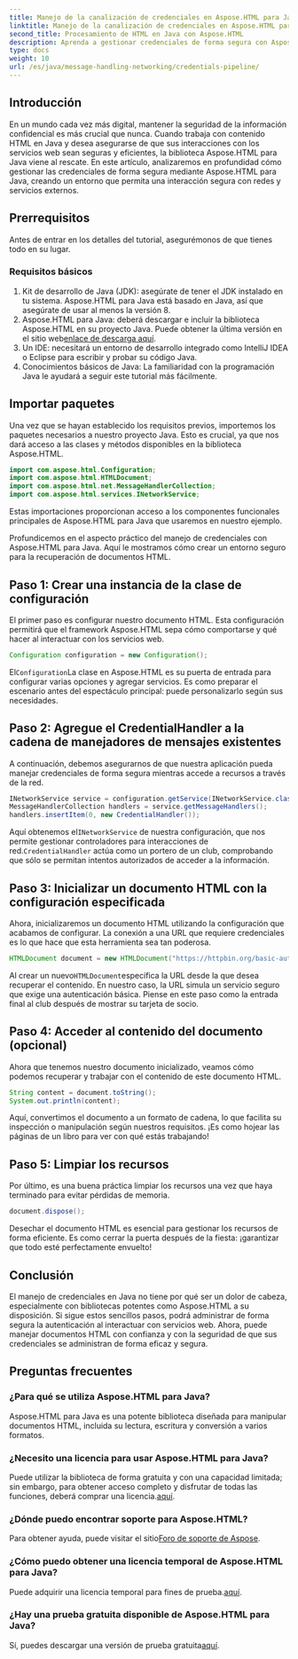 ```yaml
---
title: Manejo de la canalización de credenciales en Aspose.HTML para Java
linktitle: Manejo de la canalización de credenciales en Aspose.HTML para Java
second_title: Procesamiento de HTML en Java con Aspose.HTML
description: Aprenda a gestionar credenciales de forma segura con Aspose.HTML para Java en esta guía paso a paso. Explore consejos esenciales y prácticas recomendadas.
type: docs
weight: 10
url: /es/java/message-handling-networking/credentials-pipeline/
---
```

## Introducción
En un mundo cada vez más digital, mantener la seguridad de la información confidencial es más crucial que nunca. Cuando trabaja con contenido HTML en Java y desea asegurarse de que sus interacciones con los servicios web sean seguras y eficientes, la biblioteca Aspose.HTML para Java viene al rescate. En este artículo, analizaremos en profundidad cómo gestionar las credenciales de forma segura mediante Aspose.HTML para Java, creando un entorno que permita una interacción segura con redes y servicios externos.
## Prerrequisitos
Antes de entrar en los detalles del tutorial, asegurémonos de que tienes todo en su lugar. 
### Requisitos básicos
1. Kit de desarrollo de Java (JDK): asegúrate de tener el JDK instalado en tu sistema. Aspose.HTML para Java está basado en Java, así que asegúrate de usar al menos la versión 8.
2.  Aspose.HTML para Java: deberá descargar e incluir la biblioteca Aspose.HTML en su proyecto Java. Puede obtener la última versión en el sitio web[enlace de descarga aquí](https://releases.aspose.com/html/java/).
3. Un IDE: necesitará un entorno de desarrollo integrado como IntelliJ IDEA o Eclipse para escribir y probar su código Java.
4. Conocimientos básicos de Java: La familiaridad con la programación Java le ayudará a seguir este tutorial más fácilmente.
## Importar paquetes
Una vez que se hayan establecido los requisitos previos, importemos los paquetes necesarios a nuestro proyecto Java. Esto es crucial, ya que nos dará acceso a las clases y métodos disponibles en la biblioteca Aspose.HTML.
```java
import com.aspose.html.Configuration;
import com.aspose.html.HTMLDocument;
import com.aspose.html.net.MessageHandlerCollection;
import com.aspose.html.services.INetworkService;
```
Estas importaciones proporcionan acceso a los componentes funcionales principales de Aspose.HTML para Java que usaremos en nuestro ejemplo.

Profundicemos en el aspecto práctico del manejo de credenciales con Aspose.HTML para Java. Aquí le mostramos cómo crear un entorno seguro para la recuperación de documentos HTML.
## Paso 1: Crear una instancia de la clase de configuración
El primer paso es configurar nuestro documento HTML. Esta configuración permitirá que el framework Aspose.HTML sepa cómo comportarse y qué hacer al interactuar con los servicios web.
```java
Configuration configuration = new Configuration();
```
 El`Configuration`La clase en Aspose.HTML es su puerta de entrada para configurar varias opciones y agregar servicios. Es como preparar el escenario antes del espectáculo principal: puede personalizarlo según sus necesidades.
## Paso 2: Agregue el CredentialHandler a la cadena de manejadores de mensajes existentes
A continuación, debemos asegurarnos de que nuestra aplicación pueda manejar credenciales de forma segura mientras accede a recursos a través de la red.
```java
INetworkService service = configuration.getService(INetworkService.class);
MessageHandlerCollection handlers = service.getMessageHandlers();
handlers.insertItem(0, new CredentialHandler());
```
 Aquí obtenemos el`INetworkService` de nuestra configuración, que nos permite gestionar controladores para interacciones de red.`CredentialHandler` actúa como un portero de un club, comprobando que sólo se permitan intentos autorizados de acceder a la información.
## Paso 3: Inicializar un documento HTML con la configuración especificada
Ahora, inicializaremos un documento HTML utilizando la configuración que acabamos de configurar. La conexión a una URL que requiere credenciales es lo que hace que esta herramienta sea tan poderosa.
```java
HTMLDocument document = new HTMLDocument("https://httpbin.org/basic-auth/username/securelystoredpassword", configuración);
```
 Al crear un nuevo`HTMLDocument`especifica la URL desde la que desea recuperar el contenido. En nuestro caso, la URL simula un servicio seguro que exige una autenticación básica. Piense en este paso como la entrada final al club después de mostrar su tarjeta de socio.
## Paso 4: Acceder al contenido del documento (opcional)
Ahora que tenemos nuestro documento inicializado, veamos cómo podemos recuperar y trabajar con el contenido de este documento HTML.
```java
String content = document.toString();
System.out.println(content);
```
Aquí, convertimos el documento a un formato de cadena, lo que facilita su inspección o manipulación según nuestros requisitos. ¡Es como hojear las páginas de un libro para ver con qué estás trabajando!
## Paso 5: Limpiar los recursos
Por último, es una buena práctica limpiar los recursos una vez que haya terminado para evitar pérdidas de memoria.
```java
document.dispose();
```
Desechar el documento HTML es esencial para gestionar los recursos de forma eficiente. Es como cerrar la puerta después de la fiesta: ¡garantizar que todo esté perfectamente envuelto!
## Conclusión
El manejo de credenciales en Java no tiene por qué ser un dolor de cabeza, especialmente con bibliotecas potentes como Aspose.HTML a su disposición. Si sigue estos sencillos pasos, podrá administrar de forma segura la autenticación al interactuar con servicios web. Ahora, puede manejar documentos HTML con confianza y con la seguridad de que sus credenciales se administran de forma eficaz y segura.

## Preguntas frecuentes
### ¿Para qué se utiliza Aspose.HTML para Java?
Aspose.HTML para Java es una potente biblioteca diseñada para manipular documentos HTML, incluida su lectura, escritura y conversión a varios formatos.
### ¿Necesito una licencia para usar Aspose.HTML para Java?
 Puede utilizar la biblioteca de forma gratuita y con una capacidad limitada; sin embargo, para obtener acceso completo y disfrutar de todas las funciones, deberá comprar una licencia.[aquí](https://purchase.aspose.com/buy).
### ¿Dónde puedo encontrar soporte para Aspose.HTML?
 Para obtener ayuda, puede visitar el sitio[Foro de soporte de Aspose](https://forum.aspose.com/c/html/29).
### ¿Cómo puedo obtener una licencia temporal de Aspose.HTML para Java?
 Puede adquirir una licencia temporal para fines de prueba.[aquí](https://purchase.aspose.com/temporary-license/).
### ¿Hay una prueba gratuita disponible de Aspose.HTML para Java?
 Sí, puedes descargar una versión de prueba gratuita[aquí](https://releases.aspose.com/).